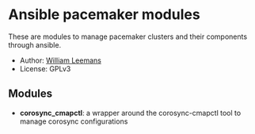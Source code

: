# Ansible pacemaker modules

These are modules to manage pacemaker clusters and their components through ansible.

- Author: [William Leemans](https://github.com/bushvin/)
- License: GPLv3

## Modules

- **corosync_cmapctl**: a wrapper around the corosync-cmapctl tool to manage corosync configurations

